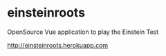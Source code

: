 # einsteinroots

OpenSource Vue application to play the Einstein Test

http://einsteinroots.herokuapp.com
